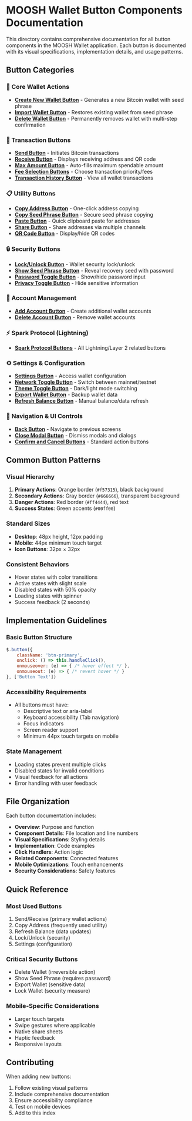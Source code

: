 # MOOSH Wallet Button Components Documentation

This directory contains comprehensive documentation for all button components in the MOOSH Wallet application. Each button is documented with its visual specifications, implementation details, and usage patterns.

## Button Categories

### 🔑 Core Wallet Actions
- [**Create New Wallet Button**](./CreateNewWalletButton.md) - Generates a new Bitcoin wallet with seed phrase
- [**Import Wallet Button**](./ImportWalletButton.md) - Restores existing wallet from seed phrase
- [**Delete Wallet Button**](./DeleteWalletButton.md) - Permanently removes wallet with multi-step confirmation

### 💸 Transaction Buttons
- [**Send Button**](./SendButton.md) - Initiates Bitcoin transactions
- [**Receive Button**](./ReceiveButton.md) - Displays receiving address and QR code
- [**Max Amount Button**](./MaxAmountButton.md) - Auto-fills maximum spendable amount
- [**Fee Selection Buttons**](./FeeSelectionButtons.md) - Choose transaction priority/fees
- [**Transaction History Button**](./TransactionHistoryButton.md) - View all wallet transactions

### 📋 Utility Buttons
- [**Copy Address Button**](./CopyAddressButton.md) - One-click address copying
- [**Copy Seed Phrase Button**](./CopySeedPhraseButton.md) - Secure seed phrase copying
- [**Paste Button**](./PasteButton.md) - Quick clipboard paste for addresses
- [**Share Button**](./ShareButton.md) - Share addresses via multiple channels
- [**QR Code Button**](./QRCodeButton.md) - Display/hide QR codes

### 🔒 Security Buttons
- [**Lock/Unlock Button**](./LockUnlockButton.md) - Wallet security lock/unlock
- [**Show Seed Phrase Button**](./ShowSeedPhraseButton.md) - Reveal recovery seed with password
- [**Password Toggle Button**](./PasswordToggleButton.md) - Show/hide password input
- [**Privacy Toggle Button**](./PrivacyToggleButton.md) - Hide sensitive information

### 👤 Account Management
- [**Add Account Button**](./AddAccountButton.md) - Create additional wallet accounts
- [**Delete Account Button**](./DeleteAccountButton.md) - Remove wallet accounts

### ⚡ Spark Protocol (Lightning)
- [**Spark Protocol Buttons**](./SparkProtocolButtons.md) - All Lightning/Layer 2 related buttons

### ⚙️ Settings & Configuration
- [**Settings Button**](./SettingsButton.md) - Access wallet configuration
- [**Network Toggle Button**](./NetworkToggleButton.md) - Switch between mainnet/testnet
- [**Theme Toggle Button**](./ThemeToggleButton.md) - Dark/light mode switching
- [**Export Wallet Button**](./ExportWalletButton.md) - Backup wallet data
- [**Refresh Balance Button**](./RefreshBalanceButton.md) - Manual balance/data refresh

### 🚀 Navigation & UI Controls
- [**Back Button**](./BackButton.md) - Navigate to previous screens
- [**Close Modal Button**](./CloseModalButton.md) - Dismiss modals and dialogs
- [**Confirm and Cancel Buttons**](./ConfirmCancelButtons.md) - Standard action buttons

## Common Button Patterns

### Visual Hierarchy
1. **Primary Actions**: Orange border (`#f57315`), black background
2. **Secondary Actions**: Gray border (`#666666`), transparent background
3. **Danger Actions**: Red border (`#ff4444`), red text
4. **Success States**: Green accents (`#00ff00`)

### Standard Sizes
- **Desktop**: 48px height, 12px padding
- **Mobile**: 44px minimum touch target
- **Icon Buttons**: 32px × 32px

### Consistent Behaviors
- Hover states with color transitions
- Active states with slight scale
- Disabled states with 50% opacity
- Loading states with spinner
- Success feedback (2 seconds)

## Implementation Guidelines

### Basic Button Structure
```javascript
$.button({
    className: 'btn-primary',
    onclick: () => this.handleClick(),
    onmouseover: (e) => { /* hover effect */ },
    onmouseout: (e) => { /* revert hover */ }
}, ['Button Text'])
```

### Accessibility Requirements
- All buttons must have:
  - Descriptive text or aria-label
  - Keyboard accessibility (Tab navigation)
  - Focus indicators
  - Screen reader support
  - Minimum 44px touch targets on mobile

### State Management
- Loading states prevent multiple clicks
- Disabled states for invalid conditions
- Visual feedback for all actions
- Error handling with user feedback

## File Organization
Each button documentation includes:
- **Overview**: Purpose and function
- **Component Details**: File location and line numbers
- **Visual Specifications**: Styling details
- **Implementation**: Code examples
- **Click Handlers**: Action logic
- **Related Components**: Connected features
- **Mobile Optimizations**: Touch enhancements
- **Security Considerations**: Safety features

## Quick Reference

### Most Used Buttons
1. Send/Receive (primary wallet actions)
2. Copy Address (frequently used utility)
3. Refresh Balance (data updates)
4. Lock/Unlock (security)
5. Settings (configuration)

### Critical Security Buttons
- Delete Wallet (irreversible action)
- Show Seed Phrase (requires password)
- Export Wallet (sensitive data)
- Lock Wallet (security measure)

### Mobile-Specific Considerations
- Larger touch targets
- Swipe gestures where applicable
- Native share sheets
- Haptic feedback
- Responsive layouts

## Contributing
When adding new buttons:
1. Follow existing visual patterns
2. Include comprehensive documentation
3. Ensure accessibility compliance
4. Test on mobile devices
5. Add to this index